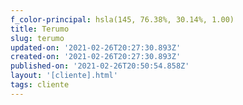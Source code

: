 ```yaml
---
f_color-principal: hsla(145, 76.38%, 30.14%, 1.00)
title: Terumo
slug: terumo
updated-on: '2021-02-26T20:27:30.893Z'
created-on: '2021-02-26T20:27:30.893Z'
published-on: '2021-02-26T20:50:54.858Z'
layout: '[cliente].html'
tags: cliente
---
```



